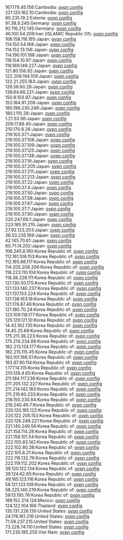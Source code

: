 167.179.45.158:Cambodia: [ovpn config](vpn/167_179_45_158.ovpn)  
221.120.162.10:Cambodia: [ovpn config](vpn/221_120_162_10.ovpn)  
80.235.19.2:Estonia: [ovpn config](vpn/80_235_19_2.ovpn)  
91.38.9.245:Germany: [ovpn config](vpn/91_38_9_245.ovpn)  
92.116.212.145:Germany: [ovpn config](vpn/92_116_212_145.ovpn)  
46.100.54.209:Iran (ISLAMIC Republic Of): [ovpn config](vpn/46_100_54_209.ovpn)  
106.158.118.195:Japan: [ovpn config](vpn/106_158_118_195.ovpn)  
114.150.54.168:Japan: [ovpn config](vpn/114_150_54_168.ovpn)  
114.152.13.156:Japan: [ovpn config](vpn/114_152_13_156.ovpn)  
114.190.101.188:Japan: [ovpn config](vpn/114_190_101_188.ovpn)  
118.154.10.97:Japan: [ovpn config](vpn/118_154_10_97.ovpn)  
119.169.149.227:Japan: [ovpn config](vpn/119_169_149_227.ovpn)  
121.80.158.92:Japan: [ovpn config](vpn/121_80_158_92.ovpn)  
122.208.194.109:Japan: [ovpn config](vpn/122_208_194_109.ovpn)  
122.21.255.183:Japan: [ovpn config](vpn/122_21_255_183.ovpn)  
126.58.60.28:Japan: [ovpn config](vpn/126_58_60_28.ovpn)  
138.64.66.221:Japan: [ovpn config](vpn/138_64_66_221.ovpn)  
150.9.103.97:Japan: [ovpn config](vpn/150_9_103_97.ovpn)  
153.184.91.208:Japan: [ovpn config](vpn/153_184_91_208.ovpn)  
180.199.230.246:Japan: [ovpn config](vpn/180_199_230_246.ovpn)  
180.1.110.28:Japan: [ovpn config](vpn/180_1_110_28.ovpn)  
1.21.53.56:Japan: [ovpn config](vpn/1_21_53_56.ovpn)  
209.17.89.45:Japan: [ovpn config](vpn/209_17_89_45.ovpn)  
210.170.8.26:Japan: [ovpn config](vpn/210_170_8_26.ovpn)  
219.100.37.1:Japan: [ovpn config](vpn/219_100_37_1.ovpn)  
219.100.37.108:Japan: [ovpn config](vpn/219_100_37_108.ovpn)  
219.100.37.109:Japan: [ovpn config](vpn/219_100_37_109.ovpn)  
219.100.37.125:Japan: [ovpn config](vpn/219_100_37_125.ovpn)  
219.100.37.138:Japan: [ovpn config](vpn/219_100_37_138.ovpn)  
219.100.37.19:Japan: [ovpn config](vpn/219_100_37_19.ovpn)  
219.100.37.205:Japan: [ovpn config](vpn/219_100_37_205.ovpn)  
219.100.37.211:Japan: [ovpn config](vpn/219_100_37_211.ovpn)  
219.100.37.213:Japan: [ovpn config](vpn/219_100_37_213.ovpn)  
219.100.37.22:Japan: [ovpn config](vpn/219_100_37_22.ovpn)  
219.100.37.4:Japan: [ovpn config](vpn/219_100_37_4.ovpn)  
219.100.37.50:Japan: [ovpn config](vpn/219_100_37_50.ovpn)  
219.100.37.58:Japan: [ovpn config](vpn/219_100_37_58.ovpn)  
219.100.37.67:Japan: [ovpn config](vpn/219_100_37_67.ovpn)  
219.100.37.7:Japan: [ovpn config](vpn/219_100_37_7.ovpn)  
219.100.37.90:Japan: [ovpn config](vpn/219_100_37_90.ovpn)  
220.247.68.1:Japan: [ovpn config](vpn/220_247_68_1.ovpn)  
223.165.91.215:Japan: [ovpn config](vpn/223_165_91_215.ovpn)  
27.92.123.203:Japan: [ovpn config](vpn/27_92_123_203.ovpn)  
36.53.235.169:Japan: [ovpn config](vpn/36_53_235_169.ovpn)  
42.145.70.61:Japan: [ovpn config](vpn/42_145_70_61.ovpn)  
60.71.14.202:Japan: [ovpn config](vpn/60_71_14_202.ovpn)  
106.245.8.190:Korea Republic of: [ovpn config](vpn/106_245_8_190.ovpn)  
112.161.108.153:Korea Republic of: [ovpn config](vpn/112_161_108_153.ovpn)  
112.165.86.117:Korea Republic of: [ovpn config](vpn/112_165_86_117.ovpn)  
114.205.208.206:Korea Republic of: [ovpn config](vpn/114_205_208_206.ovpn)  
118.223.110.104:Korea Republic of: [ovpn config](vpn/118_223_110_104.ovpn)  
118.38.228.111:Korea Republic of: [ovpn config](vpn/118_38_228_111.ovpn)  
121.130.50.175:Korea Republic of: [ovpn config](vpn/121_130_50_175.ovpn)  
121.133.140.237:Korea Republic of: [ovpn config](vpn/121_133_140_237.ovpn)  
121.137.153.224:Korea Republic of: [ovpn config](vpn/121_137_153_224.ovpn)  
121.138.163.18:Korea Republic of: [ovpn config](vpn/121_138_163_18.ovpn)  
121.178.87.46:Korea Republic of: [ovpn config](vpn/121_178_87_46.ovpn)  
121.180.70.24:Korea Republic of: [ovpn config](vpn/121_180_70_24.ovpn)  
123.109.118.177:Korea Republic of: [ovpn config](vpn/123_109_118_177.ovpn)  
125.129.121.10:Korea Republic of: [ovpn config](vpn/125_129_121_10.ovpn)  
14.42.162.135:Korea Republic of: [ovpn config](vpn/14_42_162_135.ovpn)  
14.45.25.68:Korea Republic of: [ovpn config](vpn/14_45_25_68.ovpn)  
175.211.36.223:Korea Republic of: [ovpn config](vpn/175_211_36_223.ovpn)  
175.214.234.88:Korea Republic of: [ovpn config](vpn/175_214_234_88.ovpn)  
182.213.124.177:Korea Republic of: [ovpn config](vpn/182_213_124_177.ovpn)  
182.215.115.45:Korea Republic of: [ovpn config](vpn/182_215_115_45.ovpn)  
183.101.166.51:Korea Republic of: [ovpn config](vpn/183_101_166_51.ovpn)  
183.97.90.114:Korea Republic of: [ovpn config](vpn/183_97_90_114.ovpn)  
1.177.14.115:Korea Republic of: [ovpn config](vpn/1_177_14_115.ovpn)  
210.126.4.65:Korea Republic of: [ovpn config](vpn/210_126_4_65.ovpn)  
211.184.117.238:Korea Republic of: [ovpn config](vpn/211_184_117_238.ovpn)  
211.205.132.227:Korea Republic of: [ovpn config](vpn/211_205_132_227.ovpn)  
211.214.142.183:Korea Republic of: [ovpn config](vpn/211_214_142_183.ovpn)  
211.219.80.233:Korea Republic of: [ovpn config](vpn/211_219_80_233.ovpn)  
218.150.230.84:Korea Republic of: [ovpn config](vpn/218_150_230_84.ovpn)  
219.240.49.7:Korea Republic of: [ovpn config](vpn/219_240_49_7.ovpn)  
220.120.185.122:Korea Republic of: [ovpn config](vpn/220_120_185_122.ovpn)  
220.122.205.153:Korea Republic of: [ovpn config](vpn/220_122_205_153.ovpn)  
220.126.249.221:Korea Republic of: [ovpn config](vpn/220_126_249_221.ovpn)  
221.140.249.56:Korea Republic of: [ovpn config](vpn/221_140_249_56.ovpn)  
221.154.114.28:Korea Republic of: [ovpn config](vpn/221_154_114_28.ovpn)  
221.158.101.54:Korea Republic of: [ovpn config](vpn/221_158_101_54.ovpn)  
222.100.83.142:Korea Republic of: [ovpn config](vpn/222_100_83_142.ovpn)  
222.102.80.38:Korea Republic of: [ovpn config](vpn/222_102_80_38.ovpn)  
222.105.8.21:Korea Republic of: [ovpn config](vpn/222_105_8_21.ovpn)  
222.116.132.79:Korea Republic of: [ovpn config](vpn/222_116_132_79.ovpn)  
222.119.112.202:Korea Republic of: [ovpn config](vpn/222_119_112_202.ovpn)  
39.120.122.134:Korea Republic of: [ovpn config](vpn/39_120_122_134.ovpn)  
39.124.62.65:Korea Republic of: [ovpn config](vpn/39_124_62_65.ovpn)  
49.165.123.116:Korea Republic of: [ovpn config](vpn/49_165_123_116.ovpn)  
58.121.133.109:Korea Republic of: [ovpn config](vpn/58_121_133_109.ovpn)  
58.225.140.219:Korea Republic of: [ovpn config](vpn/58_225_140_219.ovpn)  
59.13.195.76:Korea Republic of: [ovpn config](vpn/59_13_195_76.ovpn)  
189.152.214.124:Mexico: [ovpn config](vpn/189_152_214_124.ovpn)  
124.122.104.166:Thailand: [ovpn config](vpn/124_122_104_166.ovpn)  
135.131.226.130:United States: [ovpn config](vpn/135_131_226_130.ovpn)  
24.176.161.216:United States: [ovpn config](vpn/24_176_161_216.ovpn)  
71.59.237.215:United States: [ovpn config](vpn/71_59_237_215.ovpn)  
73.228.74.110:United States: [ovpn config](vpn/73_228_74_110.ovpn)  
171.235.185.255:Viet Nam: [ovpn config](vpn/171_235_185_255.ovpn)  
